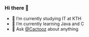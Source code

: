### Hi there 👋

- 🔭 I’m currently studying IT at KTH
- 🌱 I’m currently learning Java and C
- 💬 Ask [@Cactooz](https://github.com/Cactooz) about anything
